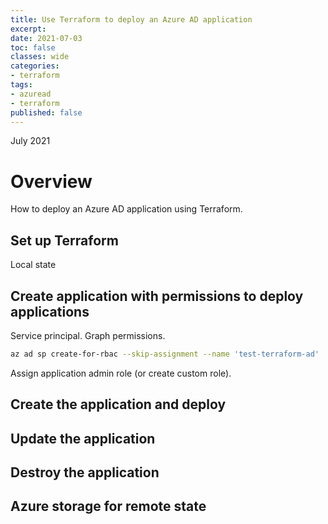 ```yaml
---
title: Use Terraform to deploy an Azure AD application
excerpt: 
date: 2021-07-03
toc: false
classes: wide
categories:
- terraform
tags:
- azuread
- terraform
published: false
---
```

July 2021

# Overview

How to deploy an Azure AD application using Terraform.

## Set up Terraform

Local state

## Create application with permissions to deploy applications

Service principal.
Graph permissions.

```bash
az ad sp create-for-rbac --skip-assignment --name 'test-terraform-ad'
```
Assign application admin role (or create custom role).

## Create the application and deploy

## Update the application

## Destroy the application

## Azure storage for remote state

##